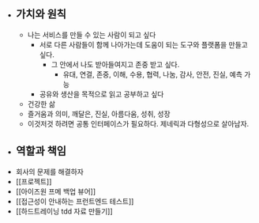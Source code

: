 - ## 가치와 원칙
	- 나는 서비스를 만들 수 있는 사람이 되고 싶다
		- 서로 다른 사람들이 함께 나아가는데 도움이 되는 도구와 플랫폼을 만들고 싶다.
			- 그 안에서 나도 받아들여지고 존중 받고 싶다.
				- 유대, 연결, 존중, 이해, 수용, 협력, 나눔, 감사, 안전, 진실, 예측 가능
		- 공유와 생산을 목적으로 읽고 공부하고 싶다
	- 건강한 삶
	- 즐거움과 의미, 깨달은, 진실, 아름다움, 성취, 성장
	- 이것저것 하려면 공통 인터페이스가 필요하다. 제네릭과 다형성으로 살아남자.
- ## 역할과 책임
- 회사의 문제를 해결하자
- [[프로젝트]]
- [[아이즈원 프메 백업 뷰어]]
- [[접근성이 안내하는 프런트엔드 테스트]]
- [[하드트레이닝 tdd 자료 만들기]]
